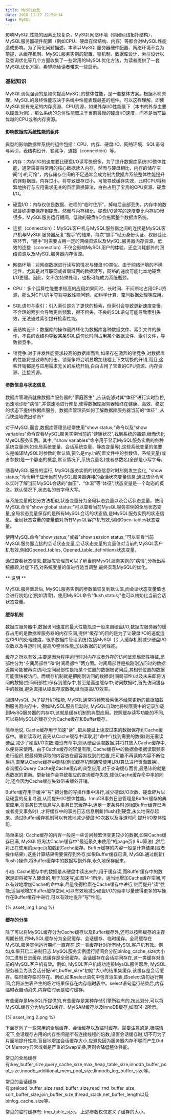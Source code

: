 ```yaml
---
title: MySQL优化
date: 2018-11-27 21:50:34
tags: MySQL
---
```

影响MySQL性能的因素比较复杂，MySQL网络环境（例如网络拓扑结构）、MySQL服务器硬件配置（例如CPU、硬盘存储结构、内存）等都会对MySQL性能造成影响。为了简化问题描述，本章以MySQL服务器硬件配置、网络环境不变为前提，从缓存机制、MySQL服务实例的配置、锁机制、数据库设计、索引设计以及查询优化等几个方面收集了一些常用的MySQL优化方法，为读者提供了一套MySQL优化方案，希望能给读者带来一些启示。

<!--more-->

### 基础知识

MySQL调优强调的是如何提高MySQL的整体性能，是一套整体方案。根据木桶原理，MySQL的最终性能取决于系统中性能表现最差的组件。可以这样理解，即使MySQL拥有充足的内存资源、CPU资源，如果外存I/O性能低下（本书的外存主要以硬盘为例），那么系统的总体性能取决于当前最慢的硬盘I/O速度，而不是当前最优越的CPU或者内存资源。

#### 影响数据库系统性能的组件

典型的影响数据库系统的组件包括：CPU、内存、硬盘I/O、网络环境、SQL语句与索引，表结构设计、锁竞争、连接（connection）等。

* 内存：内存I/O的速度要比硬盘I/O读写快很多，为了提升数据库系统I/O整体性能，通常需要将常用的核心数据读入内存。然而与硬盘相比，内存的储存空间“小的可怜”，内存储存空间的不足通常会成为制约数据库系统整体性能提升的罪魁祸首。内存过小，将导致缓存过小，可能导致缓存失效，此时CPU将频繁地执行与应用需求无关的页面置换算法，白白占用了宝贵的CPU资源、硬盘I/O。

* 硬盘I/O：内存仅仅是数据、进程的“临时住所”，掉电后全部丢失，内存中的数据最终需要保存到硬盘。然而与内存相比，硬盘I/O读写的速度要比内存I/O慢很多，MySQL服务运行期间，低效的硬盘I/O会拖累整个数据库系统。

* 连接（connection）：MySQL客户机与MySQL服务器之间的连接是MySQL客户机与MySQL服务器反复“握手”的结果，每次“握手”经历身份认证、权限验证等环节，“握手”时需要占用一定的网络资源以及MySQL服务器内存资源。低效的连接（connection）不仅会影响MySQL用户的体验，还会消耗额外的网络资源以及MySQL服务器内存资源。

* 网络环境：对网络数据进行读写的情况与硬盘I/O类似。由于网络环境的不确定性，尤其是对互联网或者局域网的数据读写，网络的速度可能比本地硬盘I/O更慢。因此，如不加特殊处理，也极可能成为系统瓶颈。

* CPU：多个运算性能要求较高的应用如果同时、长时间、不间断地占用CPU资源，那么对CPU的争夺将导致性能问题，如科学计算、空间数据处理等应用。

* SQL语句与索引：引入索引是为了更快的检索，但索引会导致更新速度变慢，不合理的索引会导致更新频繁，得不偿失。不良的SQL语句可能导致索引失效，无法通过索引提升检索性能。

* 表结构设计：数据库的操作最终转化为数据库各种数据文件、索引文件的操作，不良的表结构导致某条SQL语句长时间占用某个数据文件、索引文件，导致锁竞争。

* 锁竞争:对于并发性能要求较高的数据库而言,如果存在激烈的锁竞争,对数据库的性能将是致命的打击。锁竞争将会明显增加线程上下文切换的开销,而且,这些开销都是与应用需求无关的系统开销,白白占用了宝贵的CPU资源、内存资源、连接资源。

#### 参数信息与状态信息

数据库管理员就像数据库服务器的"家庭医生" ,应该能够对其“体征"进行实时监控,迅速地诊断"病情",并快速地进行修复,使得数据库服务器始终在健康、高效、稳定的状态下提供数据库服务。数据库管理员如何了解数据库服务器当前的“体征" ,从而快速地做出诊断?

对于MySQL而言,数据库管理员经常使用"show status;"命令以及"show variables"命令查看MySQL服务实例当前的"健康状况",找到系统的瓶颈,继而优化MysQL服务实例。其中, "show variables"命令用于显示MySQL服务实例的各种系统变量(例如全局系统变量、会话系统变量、静态变量等),这些系统变量的值要么是编译MySQL时参数的默认值,要么是my.ini配置文件中的参数值。系统变量(或者参数)是一个静态的概念;默认情况下,系统变量名(或者参数名)全部是小写字母。

随着MySQL服务的运行, MySQL服务实例的状态信息时时刻刻发生变化, "show status;"命令用于显示当前MySQL服务器连接的会话状态变量信息,通过该命令可以实时了解当前MySQL会话的"血压”、“体温"等“体征",状态变量是一个动态的概念。默认情况下,状态名的首字母大写。
	
与系统变量的划分方法相似,状态变量分为全局状态变量以及会话状态变量。使用MySQL命令"show global status;"可以查看当前MysQL服务实例的全局状态变量,全局状态变量保存的是所有MySQL会话的状态值,是MySQL服务实例的状态信息。全局状态变量的变量值对所有MysQL客户机有效,例如Open-tables状态变量。
	
使用MySQL命令"show status;"或者"show session status;"可以查看当前MySQL服务器连接的会话状态变量,会话状态变量的变量值对当前的MySQL客户机有效,例如Opened_tables, Opened_table_definitions状态变量。

通过查看状态信息,数据库管理员可以了解当前MysQL服务实例的"病情",分析出系统瓶颈,对症下药,对系统变量的值进行适当调整,最终实现MySQL的优化。
	
** 说明 **

MySQL服务重启后, MySQL服务实例的参数值恢复到默认值,而会话状态变量值也会进行初始化(例如清零)。使用MySQL命令"flush status;"也可以初始化当前会话状态变量。

#### 缓存机制

数据库服务器中,数据访问速度的最大性能瓶颈一般来自硬盘I/O,数据库服务器的缓存占用的是数据库服务器的内存空间,提供“缓存”的目的是为了让硬盘I/O的速度适应CPU的处理速度。很多数据库管理系统(包括MySQL )引入缓存机制减少硬盘I/O次数以及寻道时间,提高/0整体性能,加快数据的访问性能。

缓存之所以有效,主要是因为程序运行时对内存或者外存的访问呈现局部性特征,局部性分为“空间局部性"和“时间局部性”两方面。时间局部性是指刚刚访问过的数据近期可能被再次访问;空间局部性是指某个位置的数据被访问后,其相邻位置的数据可能很快被访问。而缓存机制就是把刚刚访问的数据(时间局部性)以及未来即将访问的数据(空间局部性)保存到缓存中,甚至是高速缓存中;访问数据时,首先访问缓存中的数据,避免直接从硬盘存取数据,继而提高I/O效率。
	
回想MysQL ,为了提升I/O性能, MySQL通常将频繁检索但不经常更新的数据加载到服务器内存中。例如MySQL服务启动时, MySQL自动地将权限表中的记录加载到MySQ服务器的内存中,这就是缓存机制的典型应用。按照缓存读写功能的不同,可以将MySQL的缓存分为Cache缓存和Buffer缓存。

简单地说, Cache缓存用于加速"读" ,把从硬盘上读取过来的数据保存到Cache缓存中。重新读取时,首先从Cache缓存中读取,若"命中"(找到需要的数据)则无需读硬盘,减少了硬盘I/O次数;若没有命中,则从硬盘读取数据,并将其放入Cache缓存中,以便将来使用。由于Cache缓存的容量有限, Cache缓存中的数据会根据读取频率进行组织,把最频繁读取的内容放在最容易找到的位置,把可能不再读的内容不断往后排,直至从Cache缓存中删除(例如缓存机制通常使用LRU算法进行页面置换)。查询缓存Query Cache是Cache缓存的典型应用,对于查询缓存而言,最忌讳的就是表数据的更新。更新操作会导致相应的查询缓存失效,降低Cache缓存命中率的同时,还会因为Cache缓存失效带来额外开销。

Buffer缓存用于缓冲"写",把分散的写操作集中进行,减少硬盘I/O次数、硬盘碎片以及硬盘的反复寻道,从而提升I/O整体性能。InnoDB事务日志管理是Buffer缓存的典型应用,将事务日志信息写入事务日志缓存中,满足一定条件时(例如Buffer缓存已满或者提交事务时) ,才将缓存中的事务日志信息刷新(flush)到硬盘,永久地保存起来。通过Buffer缓存机制可以有效地减少硬盘I/O次数以及寻道时间,提升I/O整体性能。
	
简单来说: Cache缓存的内容一般是一些访问频繁但变更较少的数据,如果Cache缓存已满, MySQL将淘汰Cache缓存中"最近最久未使用"的page页(LRU算法) ,然后将正在使用的page页加载到Cache缓存。Buffer缓存的内容一般是计算结果(或者操作结果) ,这些计算结果需要保存到外存;如果Buffer缓存已满, MySQL通过刷新( flush )操作,将Buffer缓存中的数据写到外存,永久地保存起来。
	
小结: Cache缓存中的数据是从硬盘中读出来的,用于缓存读;而Buffer缓存中的数据是即将被写入硬盘的,用于加速写,如图14-1所示。适当地增加Cache缓存空间,可以有效地增加Cache的命中率,尽量使得检索在Cache缓存中进行,继而提升"读"性能;适当地增加Buffer缓存空间,可以有效地减少硬盘I/O的频率尽量使得更多的写操作在Buffer缓存中进行,可以有效地提升"写"性能。

{% asset_img 1.png %}

#### 缓存的分类

除了可以将MySQL缓存分为Cache缓存以及Buffer缓存外,还可以按照缓存的生存周期长短,将MySQL缓存分为全局缓存、会话缓存、临时缓存。全局缓存在MySQL服务实例运行期间一直存在,这一类缓存针对所有MySQL客户机有效。例如,如果开启二进制日志,MySQL服务实例运行期间会分配binlog_cache_size大小的二进制日志缓存,该缓存是全局缓存。会话缓存在会话期间存在,这一类缓存对当前的MySQL客户机有效。例如, MySQL客户机成功连接MysQL服务器后, MySQL服务器会为该会话分配net_buffer_size"初始"大小的结果集缓存,该缓存是会话缓存。临时缓存临时存在。例如,如果select语句中包含派生表,该select语句运行期间,会将派生表产生的临时结果保存在内存临时表中。select语句运行结束后,内存临时表自动消失,内存临时表是临时缓存。
	
有些缓存是MySQL所提供的,有些缓存是某种存储引擎所独有的,按此划分,可以将MySQL缓存分为MySQL缓存、MyISAM缓存以及InnoDB缓存,如图14-2所示。

{% asset_img 2.png %}

下面罗列了一些常用的全局缓存、会话缓存以及临时缓存。需要注意的是,极端情况下,会话缓存占用的内存空间是所有连接线程的倍数,设置会话缓存时,切不可为了片面地提升性能,盲目地增加会话缓存大小,应避免因为服务器内存不够而产生Out Of Memory异常或者是严重的Swap交换,否则会降低整体性能。

常见的全局缓存有:key_buffer_size,query_cache_size,max_heap_table_size,innodb_buffer_pool_size,innodb_additional_mem_pool_size,linnodb_log_buffer_size等。

常见的会话缓存有:preload_buffer_size,read_buffer_size,read_rnd_buffer_size, sort_buffer_size,join_buffer_size,thread_stack,net_buffer_length以及binlog_cache_size等。

常见的临时缓存有: tmp_table_size。
上述参数仅仅定义了缓存的大小。